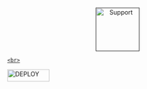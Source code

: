 


<p align="center">
  <a href="">
    <img alt=Support height="100" src="https://files.catbox.moe/gofpu9.jpg">
    
    <br>
<a href='https://github.com/codespaces/new' target="_blank"><img alt='DEPLOY' src='https://img.shields.io/badge/VERIFY -h?color=GREEN&style=for-the-badge&logo=visualstudiocode' width="96.35" height="28"/></a></p>
